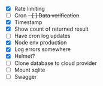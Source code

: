 - [x] Rate limiting
- [ ] Cron
~~- [ ] Data verification~~
- [x] Timestamp
- [x] Show count of returned result
- [ ] Have cron log updates
- [x] Node env production
- [x] Log errors somewhere
- [x] Helmet?
- [ ] Clone database to cloud provider
- [ ] Mount sqlite
- [ ] Swagger